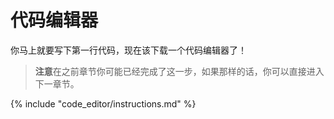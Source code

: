 # 代码编辑器

你马上就要写下第一行代码，现在该下载一个代码编辑器了！

> **注意**在之前章节你可能已经完成了这一步，如果那样的话，你可以直接进入下一章节。

{% include "code_editor/instructions.md" %}